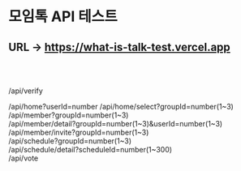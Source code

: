 # 모임톡 API 테스트

## URL -> https://what-is-talk-test.vercel.app

</br>
</br>

/api/verify
</br>

/api/home?userId=number
/api/home/select?groupId=number(1~3)
</br>
/api/member?groupId=number(1~3)
</br>
/api/member/detail?groupId=number(1~3)&userId=number(1~3)
</br>
/api/member/invite?groupId=number(1~3)
</br>
/api/schedule?groupId=number(1~3)
</br>
/api/schedule/detail?scheduleId=number(1~300)
</br>
/api/vote

